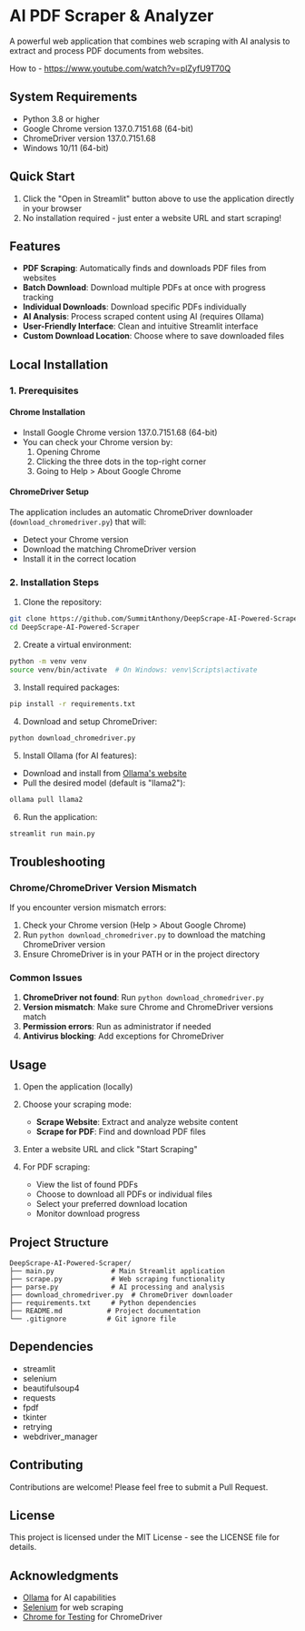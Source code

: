 # AI PDF Scraper & Analyzer

A powerful web application that combines web scraping with AI analysis to extract and process PDF documents from websites.

How to - https://www.youtube.com/watch?v=plZyfU9T70Q

## System Requirements

- Python 3.8 or higher
- Google Chrome version 137.0.7151.68 (64-bit)
- ChromeDriver version 137.0.7151.68
- Windows 10/11 (64-bit)

## Quick Start

1. Click the "Open in Streamlit" button above to use the application directly in your browser
2. No installation required - just enter a website URL and start scraping!

## Features

- **PDF Scraping**: Automatically finds and downloads PDF files from websites
- **Batch Download**: Download multiple PDFs at once with progress tracking
- **Individual Downloads**: Download specific PDFs individually
- **AI Analysis**: Process scraped content using AI (requires Ollama)
- **User-Friendly Interface**: Clean and intuitive Streamlit interface
- **Custom Download Location**: Choose where to save downloaded files

## Local Installation

### 1. Prerequisites

#### Chrome Installation
- Install Google Chrome version 137.0.7151.68 (64-bit)
- You can check your Chrome version by:
  1. Opening Chrome
  2. Clicking the three dots in the top-right corner
  3. Going to Help > About Google Chrome

#### ChromeDriver Setup
The application includes an automatic ChromeDriver downloader (`download_chromedriver.py`) that will:
- Detect your Chrome version
- Download the matching ChromeDriver version
- Install it in the correct location

### 2. Installation Steps

1. Clone the repository:
```bash
git clone https://github.com/SummitAnthony/DeepScrape-AI-Powered-Scraper.git
cd DeepScrape-AI-Powered-Scraper
```

2. Create a virtual environment:
```bash
python -m venv venv
source venv/bin/activate  # On Windows: venv\Scripts\activate
```

3. Install required packages:
```bash
pip install -r requirements.txt
```

4. Download and setup ChromeDriver:
```bash
python download_chromedriver.py
```

5. Install Ollama (for AI features):
- Download and install from [Ollama's website](https://ollama.ai/)
- Pull the desired model (default is "llama2"):
```bash
ollama pull llama2
```

6. Run the application:
```bash
streamlit run main.py
```

## Troubleshooting

### Chrome/ChromeDriver Version Mismatch
If you encounter version mismatch errors:
1. Check your Chrome version (Help > About Google Chrome)
2. Run `python download_chromedriver.py` to download the matching ChromeDriver version
3. Ensure ChromeDriver is in your PATH or in the project directory

### Common Issues
1. **ChromeDriver not found**: Run `python download_chromedriver.py`
2. **Version mismatch**: Make sure Chrome and ChromeDriver versions match
3. **Permission errors**: Run as administrator if needed
4. **Antivirus blocking**: Add exceptions for ChromeDriver

## Usage

1. Open the application (locally)
2. Choose your scraping mode:
   - **Scrape Website**: Extract and analyze website content
   - **Scrape for PDF**: Find and download PDF files

3. Enter a website URL and click "Start Scraping"

4. For PDF scraping:
   - View the list of found PDFs
   - Choose to download all PDFs or individual files
   - Select your preferred download location
   - Monitor download progress

## Project Structure

```
DeepScrape-AI-Powered-Scraper/
├── main.py              # Main Streamlit application
├── scrape.py            # Web scraping functionality
├── parse.py             # AI processing and analysis
├── download_chromedriver.py  # ChromeDriver downloader
├── requirements.txt     # Python dependencies
├── README.md           # Project documentation
└── .gitignore          # Git ignore file
```

## Dependencies

- streamlit
- selenium
- beautifulsoup4
- requests
- fpdf
- tkinter
- retrying
- webdriver_manager

## Contributing

Contributions are welcome! Please feel free to submit a Pull Request.

## License

This project is licensed under the MIT License - see the LICENSE file for details.

## Acknowledgments

- [Ollama](https://ollama.ai/) for AI capabilities
- [Selenium](https://www.selenium.dev/) for web scraping
- [Chrome for Testing](https://googlechromelabs.github.io/chrome-for-testing/) for ChromeDriver
